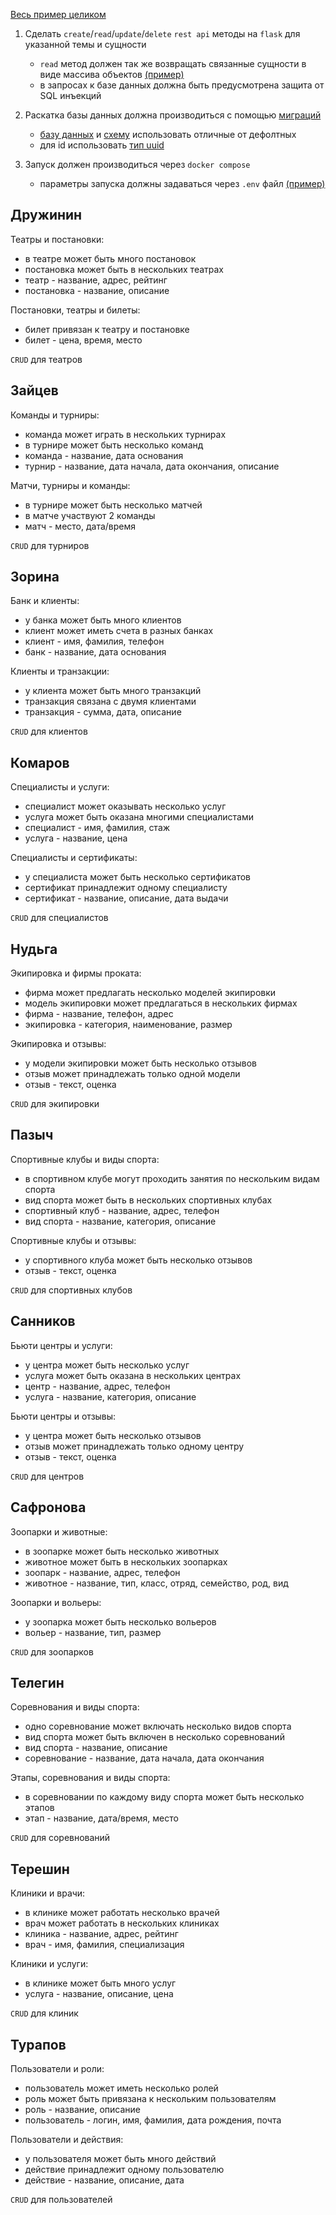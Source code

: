 [Весь пример целиком](https://github.com/sirius-db-dev/db-docs/tree/crud_example)

1. Сделать `create`/`read`/`update`/`delete` `rest api` методы на `flask` для указанной темы и сущности
    - `read` метод должен так же возвращать связанные сущности в виде массива объектов [(пример)](https://github.com/sirius-db-dev/db-docs/blob/crud_example/app.py#L34)
    - в запросах к базе данных должна быть предусмотрена защита от SQL инъекций

2. Раскатка базы данных должна производиться с помощью [миграций](https://github.com/sirius-db-dev/db-docs/blob/crud_example/docker-compose.yml#L16)
    - [базу данных](https://github.com/sirius-db-dev/db-docs/blob/crud_example/.env#L3) и [схему](https://github.com/sirius-db-dev/db-docs/blob/crud_example/migrations/202402281911_InitializeData.sql#L5) использовать отличные от дефолтных
    - для id использовать [тип uuid](https://sirius-db-dev.github.io/db-docs/docs/postgresql/uuid)

3. Запуск должен производиться через `docker compose`
    - параметры запуска должны задаваться через `.env` файл [(пример)](https://github.com/sirius-db-dev/db-docs/blob/crud_example/.env)

## Дружинин

Театры и постановки:

- в театре может быть много постановок
- постановка может быть в нескольких театрах
- театр - название, адрес, рейтинг
- постановка - название, описание

Постановки, театры и билеты:

- билет привязан к театру и постановке
- билет - цена, время, место

`CRUD` для театров

## Зайцев

Команды и турниры:

- команда может играть в нескольких турнирах
- в турнире может быть несколько команд
- команда - название, дата основания
- турнир - название, дата начала, дата окончания, описание

Матчи, турниры и команды:

- в турнире может быть несколько матчей
- в матче участвуют 2 команды
- матч - место, дата/время

`CRUD` для турниров

## Зорина

Банк и клиенты:

- у банка может быть много клиентов
- клиент может иметь счета в разных банках
- клиент - имя, фамилия, телефон
- банк - название, дата основания

Клиенты и транзакции:

- у клиента может быть много транзакций
- транзакция связана с двумя клиентами
- транзакция - сумма, дата, описание

`CRUD` для клиентов

## Комаров

Специалисты и услуги:

- специалист может оказывать несколько услуг
- услуга может быть оказана многими специалистами
- специалист - имя, фамилия, стаж
- услуга - название, цена

Специалисты и сертификаты:

- у специалиста может быть несколько сертификатов
- сертификат принадлежит одному специалисту
- сертификат - название, описание, дата выдачи

`CRUD` для специалистов

## Нудьга

Экипировка и фирмы проката:

- фирма может предлагать несколько моделей экипировки
- модель экипировки может предлагаться в нескольких фирмах
- фирма - название, телефон, адрес
- экипировка - категория, наименование, размер

Экипировка и отзывы:

- у модели экипировки может быть несколько отзывов
- отзыв может принадлежать только одной модели
- отзыв - текст, оценка

`CRUD` для экипировки

## Пазыч

Спортивные клубы и виды спорта:

- в спортивном клубе могут проходить занятия по нескольким видам спорта
- вид спорта может быть в нескольких спортивных клубах
- спортивный клуб - название, адрес, телефон
- вид спорта - название, категория, описание

Спортивные клубы и отзывы:

- у спортивного клуба может быть несколько отзывов
- отзыв - текст, оценка

`CRUD` для спортивных клубов

## Санников

Бьюти центры и услуги:

- у центра может быть несколько услуг
- услуга может быть оказана в нескольких центрах
- центр - название, адрес, телефон
- услуга - название, категория, описание

Бьюти центры и отзывы:

- у центра может быть несколько отзывов
- отзыв может принадлежать только одному центру
- отзыв - текст, оценка

`CRUD` для центров

## Сафронова

Зоопарки и животные:

- в зоопарке может быть несколько животных
- животное может быть в нескольких зоопарках
- зоопарк - название, адрес, телефон
- животное - название, тип, класс, отряд, семейство, род, вид

Зоопарки и вольеры:

- у зоопарка может быть несколько вольеров
- вольер - название, тип, размер

`CRUD` для зоопарков

## Телегин

Соревнования и виды спорта:

- одно соревнование может включать несколько видов спорта
- вид спорта может быть включен в несколько соревнований
- вид спорта - название, описание
- соревнование - название, дата начала, дата окончания

Этапы, соревнования и виды спорта:

- в соревновании по каждому виду спорта может быть несколько этапов
- этап - название, дата/время, место

`CRUD` для соревнований

## Терешин

Клиники и врачи:

- в клинике может работать несколько врачей
- врач может работать в нескольких клиниках
- клиника - название, адрес, рейтинг
- врач - имя, фамилия, специализация

Клиники и услуги:

- в клинике может быть много услуг
- услуга - название, описание, цена

`CRUD` для клиник

## Турапов

Пользователи и роли:

- пользователь может иметь несколько ролей
- роль может быть привязана к нескольким пользователям
- роль - название, описание
- пользователь - логин, имя, фамилия, дата рождения, почта

Пользователи и действия:

- у пользователя может быть много действий
- действие принадлежит одному пользователю
- действие - название, описание, дата

`CRUD` для пользователей
